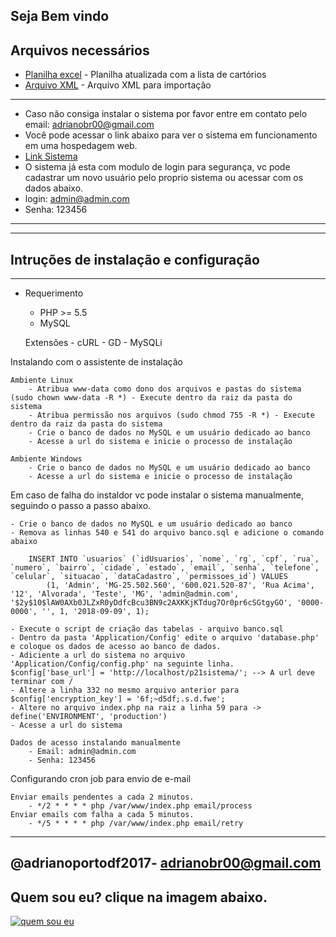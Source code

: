 Seja Bem vindo 
---------------------------------------



## Arquivos necessários
 * [Planilha excel](https://github.com/p21sistemas/vikings/blob/master/Cart%C3%B3rios.xlsx) - Planilha atualizada com a lista de cartórios
 * [Arquivo XML](https://github.com/p21sistemas/vikings/blob/master/Cart%C3%B3rios-CNJ.xml) - Arquivo XML para importação


************
* Caso não consiga instalar o sistema por favor entre em contato pelo email: adrianobr00@gmail.com
* Você pode  acessar o link abaixo para ver o sistema em funcionamento em uma hospedagem web.
* [Link Sistema](https://desafiop21.000webhostapp.com) 
* O sistema já esta com modulo de login para segurança, vc pode cadastrar um novo usuário pelo proprio sistema ou acessar com os dados abaixo.
* login: admin@admin.com
* Senha: 123456

************

************
Intruções de instalação e configuração
---------------------------------------

************



* Requerimento

    - PHP >= 5.5
    - MySQL

    Extensões 
        - cURL
        - GD
        - MySQLi

Instalando com o assistente de instalação

    Ambiente Linux 
        - Atribua www-data como dono dos arquivos e pastas do sistema (sudo chown www-data -R *) - Execute dentro da raiz da pasta do sistema 
        - Atribua permissão nos arquivos (sudo chmod 755 -R *) - Execute dentro da raiz da pasta do sistema 
        - Crie o banco de dados no MySQL e um usuário dedicado ao banco
        - Acesse a url do sistema e inicie o processo de instalação

    Ambiente Windows
        - Crie o banco de dados no MySQL e um usuário dedicado ao banco
        - Acesse a url do sistema e inicie o processo de instalação

Em caso de falha do instaldor vc pode instalar o sistema manualmente, seguindo o passo a passo abaixo.

    - Crie o banco de dados no MySQL e um usuário dedicado ao banco
    - Remova as linhas 540 e 541 do arquivo banco.sql e adicione o comando abaixo

        INSERT INTO `usuarios` (`idUsuarios`, `nome`, `rg`, `cpf`, `rua`, `numero`, `bairro`, `cidade`, `estado`, `email`, `senha`, `telefone`, `celular`, `situacao`, `dataCadastro`, `permissoes_id`) VALUES
            (1, 'Admin', 'MG-25.502.560', '600.021.520-87', 'Rua Acima', '12', 'Alvorada', 'Teste', 'MG', 'admin@admin.com', '$2y$10$lAW0AXb0JLZxR0yDdfcBcu3BN9c2AXKKjKTdug7Or0pr6cSGtgyGO', '0000-0000', '', 1, '2018-09-09', 1);
    
    - Execute o script de criação das tabelas - arquivo banco.sql 
    - Dentro da pasta 'Application/Config' edite o arquivo 'database.php' e coloque os dados de acesso ao banco de dados.     
    - Adiciente a url do sistema no arquivo 'Application/Config/config.php' na seguinte linha.  $config['base_url']	= 'http://localhost/p21sistema/'; --> A url deve terminar com /
    - Altere a linha 332 no mesmo arquivo anterior para $config['encryption_key'] = '6f;~d5df;.s.d.fwe';
    - Altere no arquivo index.php na raiz a linha 59 para -> define('ENVIRONMENT', 'production')
    - Acesse a url do sistema

    Dados de acesso instalando manualmente
        - Email: admin@admin.com
        - Senha: 123456


Configurando cron job para envio de e-mail 

    Enviar emails pendentes a cada 2 minutos.
        - */2 * * * * php /var/www/index.php email/process
    Enviar emails com falha a cada 5 minutos.
        - */5 * * * * php /var/www/index.php email/retry





----------------------------------------
@adrianoportodf2017- adrianobr00@gmail.com
----------------------------------------


Quem sou eu? clique na imagem abaixo.
---------------------------------------

[![quem sou eu](http://lounge.obviousmag.org/um_ponto_no_infinito/quem-sou-eu.jpg)](https://www.youtube.com/watch?v=TygQWqYeHAc&feature=youtu.be)


